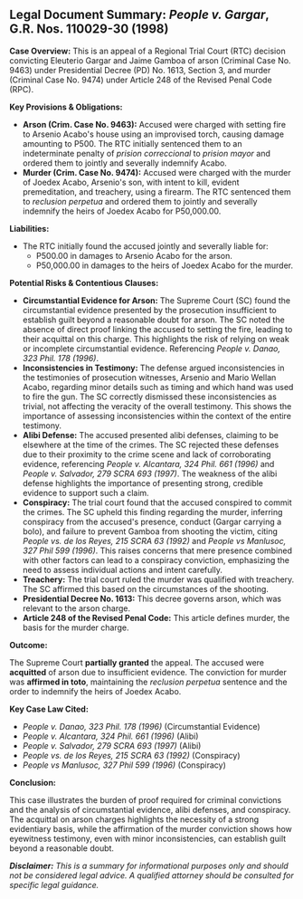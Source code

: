 ## Legal Document Summary: *People v. Gargar*, G.R. Nos. 110029-30 (1998)

**Case Overview:** This is an appeal of a Regional Trial Court (RTC) decision convicting Eleuterio Gargar and Jaime Gamboa of arson (Criminal Case No. 9463) under Presidential Decree (PD) No. 1613, Section 3, and murder (Criminal Case No. 9474) under Article 248 of the Revised Penal Code (RPC).

**Key Provisions & Obligations:**

*   **Arson (Crim. Case No. 9463):** Accused were charged with setting fire to Arsenio Acabo's house using an improvised torch, causing damage amounting to P500. The RTC initially sentenced them to an indeterminate penalty of *prision correccional* to *prision mayor* and ordered them to jointly and severally indemnify Acabo.
*   **Murder (Crim. Case No. 9474):** Accused were charged with the murder of Joedex Acabo, Arsenio's son, with intent to kill, evident premeditation, and treachery, using a firearm. The RTC sentenced them to *reclusion perpetua* and ordered them to jointly and severally indemnify the heirs of Joedex Acabo for P50,000.00.

**Liabilities:**

*   The RTC initially found the accused jointly and severally liable for:
    *   P500.00 in damages to Arsenio Acabo for the arson.
    *   P50,000.00 in damages to the heirs of Joedex Acabo for the murder.

**Potential Risks & Contentious Clauses:**

*   **Circumstantial Evidence for Arson:** The Supreme Court (SC) found the circumstantial evidence presented by the prosecution insufficient to establish guilt beyond a reasonable doubt for arson. The SC noted the absence of direct proof linking the accused to setting the fire, leading to their acquittal on this charge. This highlights the risk of relying on weak or incomplete circumstantial evidence. Referencing *People v. Danao, 323 Phil. 178 (1996)*.
*   **Inconsistencies in Testimony:** The defense argued inconsistencies in the testimonies of prosecution witnesses, Arsenio and Mario Wellan Acabo, regarding minor details such as timing and which hand was used to fire the gun. The SC correctly dismissed these inconsistencies as trivial, not affecting the veracity of the overall testimony. This shows the importance of assessing inconsistencies within the context of the entire testimony.
*   **Alibi Defense:** The accused presented alibi defenses, claiming to be elsewhere at the time of the crimes. The SC rejected these defenses due to their proximity to the crime scene and lack of corroborating evidence, referencing *People v. Alcantara, 324 Phil. 661 (1996)* and *People v. Salvador, 279 SCRA 693 (1997)*. The weakness of the alibi defense highlights the importance of presenting strong, credible evidence to support such a claim.
*   **Conspiracy:** The trial court found that the accused conspired to commit the crimes. The SC upheld this finding regarding the murder, inferring conspiracy from the accused's presence, conduct (Gargar carrying a bolo), and failure to prevent Gamboa from shooting the victim, citing *People vs. de los Reyes, 215 SCRA 63 (1992)* and *People vs Manlusoc, 327 Phil 599 (1996)*. This raises concerns that mere presence combined with other factors can lead to a conspiracy conviction, emphasizing the need to assess individual actions and intent carefully.
*   **Treachery:** The trial court ruled the murder was qualified with treachery. The SC affirmed this based on the circumstances of the shooting.
*   **Presidential Decree No. 1613:** This decree governs arson, which was relevant to the arson charge.
*   **Article 248 of the Revised Penal Code:** This article defines murder, the basis for the murder charge.

**Outcome:**

The Supreme Court **partially granted** the appeal. The accused were **acquitted** of arson due to insufficient evidence. The conviction for murder was **affirmed in toto**, maintaining the *reclusion perpetua* sentence and the order to indemnify the heirs of Joedex Acabo.

**Key Case Law Cited:**

*   *People v. Danao, 323 Phil. 178 (1996)* (Circumstantial Evidence)
*   *People v. Alcantara, 324 Phil. 661 (1996)* (Alibi)
*   *People v. Salvador, 279 SCRA 693 (1997)* (Alibi)
*   *People vs. de los Reyes, 215 SCRA 63 (1992)* (Conspiracy)
*   *People vs Manlusoc, 327 Phil 599 (1996)* (Conspiracy)

**Conclusion:**

This case illustrates the burden of proof required for criminal convictions and the analysis of circumstantial evidence, alibi defenses, and conspiracy. The acquittal on arson charges highlights the necessity of a strong evidentiary basis, while the affirmation of the murder conviction shows how eyewitness testimony, even with minor inconsistencies, can establish guilt beyond a reasonable doubt.

***Disclaimer:** This is a summary for informational purposes only and should not be considered legal advice. A qualified attorney should be consulted for specific legal guidance.*
